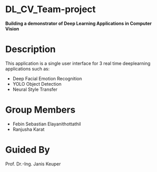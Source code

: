 # DL_CV_Team-project
__Building a demonstrator of Deep Learning Applications in Computer Vision__
# Description
This application is a single user interface for 3 real time deeplearning applications such as:
* Deep Facial Emotion Recognition
* YOLO Object Detection
* Neural Style Transfer
# Group Members
* Febin Sebastian Elayanithottathil
* Ranjusha Karat
# Guided By
Prof. Dr.-Ing. Janis Keuper
